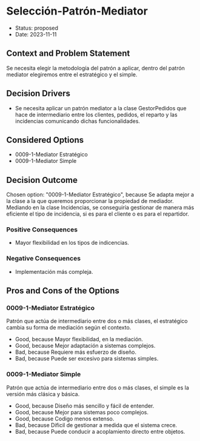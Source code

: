 # Selección-Patrón-Mediator

* Status: proposed
* Date: 2023-11-11

## Context and Problem Statement

Se necesita elegir la metodología del patrón a aplicar, dentro del patrón mediator elegiremos entre el estratégico y el simple.

## Decision Drivers

* Se necesita aplicar un patrón mediator a la clase GestorPedidos que hace de intermediario entre los clientes, pedidos, el reparto y las incidencias comunicando dichas funcionalidades.

## Considered Options

* 0009-1-Mediator Estratégico
* 0009-1-Mediator Simple

## Decision Outcome

Chosen option: "0009-1-Mediator Estratégico", because Se adapta mejor a la clase a la que queremos proporcionar la propiedad de mediador. Mediando en la clase Incidencias, se conseguiría gestionar de manera más eficiente el tipo de incidencia, si es para el cliente o es para el repartidor.

### Positive Consequences

* Mayor flexibilidad en los tipos de indicencias.

### Negative Consequences

* Implementación más compleja.

## Pros and Cons of the Options

### 0009-1-Mediator Estratégico

Patrón que actúa de intermediario entre dos o más clases, el estratégico cambia su forma de mediación según el contexto.

* Good, because Mayor flexibilidad, en la mediación.
* Good, because Mejor adaptación a sistemas complejos.
* Bad, because Requiere más esfuerzo de diseño.
* Bad, because Puede ser excesivo para sistemas simples.

### 0009-1-Mediator Simple

Patrón que actúa de intermediario entre dos o más clases, el simple es la versión más clásica y básica.

* Good, because Diseño más sencillo y fácil de entender.
* Good, because Mejor para sistemas poco complejos.
* Good, because Codigo menos extenso.
* Bad, because Dificil de gestionar a medida que el sistema crece.
* Bad, because Puede conducir a acoplamiento directo entre objetos.
